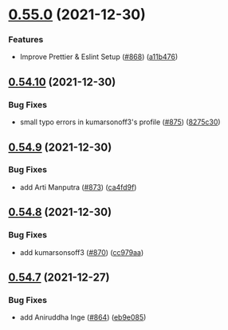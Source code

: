 # [0.55.0](https://github.com/EddieHubCommunity/LinkFree/compare/v0.54.10...v0.55.0) (2021-12-30)


### Features

* Improve Prettier & Eslint Setup ([#868](https://github.com/EddieHubCommunity/LinkFree/issues/868)) ([a11b476](https://github.com/EddieHubCommunity/LinkFree/commit/a11b476cd556f8ce029f8bed44bf25c8dbca02fb))



## [0.54.10](https://github.com/EddieHubCommunity/LinkFree/compare/v0.54.9...v0.54.10) (2021-12-30)


### Bug Fixes

* small typo errors in kumarsonoff3's profile ([#875](https://github.com/EddieHubCommunity/LinkFree/issues/875)) ([8275c30](https://github.com/EddieHubCommunity/LinkFree/commit/8275c308ea79466450e7b1581f533e695536b48a))



## [0.54.9](https://github.com/EddieHubCommunity/LinkFree/compare/v0.54.8...v0.54.9) (2021-12-30)


### Bug Fixes

* add Arti Manputra ([#873](https://github.com/EddieHubCommunity/LinkFree/issues/873)) ([ca4fd9f](https://github.com/EddieHubCommunity/LinkFree/commit/ca4fd9fccd78518fb01088a4317392f3559c5651))



## [0.54.8](https://github.com/EddieHubCommunity/LinkFree/compare/v0.54.7...v0.54.8) (2021-12-30)


### Bug Fixes

* add kumarsonsoff3 ([#870](https://github.com/EddieHubCommunity/LinkFree/issues/870)) ([cc979aa](https://github.com/EddieHubCommunity/LinkFree/commit/cc979aabdd6cb67863211218fdd270daf95989cc))



## [0.54.7](https://github.com/EddieHubCommunity/LinkFree/compare/v0.54.6...v0.54.7) (2021-12-27)


### Bug Fixes

* add Aniruddha Inge ([#864](https://github.com/EddieHubCommunity/LinkFree/issues/864)) ([eb9e085](https://github.com/EddieHubCommunity/LinkFree/commit/eb9e085a152acb71594cbb14db566ae43c635267))



